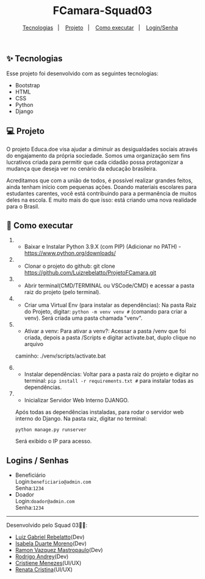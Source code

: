 <h1 align="center">FCamara-Squad03</h1>

<p align="center">
  <a href="#-tecnologias">Tecnologias</a>&nbsp;&nbsp;&nbsp;|&nbsp;&nbsp;&nbsp;
  <a href="#-projeto">Projeto</a>&nbsp;&nbsp;&nbsp;|&nbsp;&nbsp;&nbsp;
  <a href="#-como-executar">Como executar</a>&nbsp;&nbsp;&nbsp;|&nbsp;&nbsp;&nbsp;
  <a href="#-login-/-senha">Login/Senha</a>&nbsp;&nbsp;&nbsp;
</p>

<br>

## ✨ Tecnologias

Esse projeto foi desenvolvido com as seguintes tecnologias:

- Bootstrap
- HTML
- CSS
- Python
- Django


## 💻 Projeto

O projeto Educa.doe visa ajudar a diminuir as desigualdades sociais através do engajamento da própria sociedade. Somos uma organização sem fins lucrativos criada para permitir que cada cidadão possa protagonizar a mudança que deseja ver no cenário da educação brasileira.  

Acreditamos que com a união de todos, é possível realizar grandes feitos, ainda tenham início com pequenas ações. Doando materiais escolares para estudantes carentes, você está contribuindo para a permanência de muitos deles na escola. E muito mais do que isso: está criando uma nova realidade para o Brasil.  

## 🚀 Como executar

1) - Baixar e Instalar Python 3.9.X (com PIP) (Adicionar no PATH) - https://www.python.org/downloads/

2) - Clonar o projeto do github:
    git clone https://github.com/Luizrebelatto/ProjetoFCamara.git

3) - Abrir terminal(CMD/TERMINAL ou VSCode/CMD) e acessar a pasta raiz do projeto (pelo terminal).


4) - Criar uma Virtual Env (para instalar as dependências):
      Na pasta Raiz do Projeto, digitar:
    `python -m venv venv #` (comando para criar a venv).
    Será criada uma pasta chamada "venv".

5) - Ativar a venv:
    Para ativar a venv?:
    Acessar a pasta /venv que foi criada, depois a pasta /Scripts e digitar activate.bat, duplo clique no arquivo

    caminho: ./venv/scripts/activate.bat

6) - Instalar dependências:
    Voltar para a pasta raiz do projeto e digitar no terminal:
    `pip install -r requirements.txt #` para instalar todas as dependências.

7) - Inicializar Servidor Web Interno DJANGO.

    Após todas as dependências instaladas, para rodar o servidor web interno do Django. 
    Na pasta raiz, digitar no terminal:
    
    `python manage.py runserver`
       

    Será exibido o IP para acesso.
    
## Logins / Senhas

- Beneficiário
  <br>
  Login:`beneficiario@admin.com`
  <br>
  Senha:`1234`
- Doador
  <br>
  Login:`doador@admin.com`
  <br>
  Senha:`1234`
---

Desenvolvido pelo Squad 03👋🏻:
- [Luiz Gabriel Rebelatto](https://www.linkedin.com/in/luiz-gabriel-rebelatto-bianchi-67097413b/)(Dev)
- [Isabela Duarte Moreno](https://www.linkedin.com/in/isabeladuartemoreno/)(Dev)
- [Ramon Vazquez Mastropaulo](https://www.linkedin.com/in/ramon-vazquez-mastropaulo-073921152/)(Dev)
- [Rodrigo Andrey](https://www.linkedin.com/in/rodrigo-andrey-silva-6742401a3/)(Dev)
- [Cristiene Menezes](https://www.linkedin.com/in/cristienemenezes/)(UI/UX)
- [Renata Cristina](https://www.linkedin.com/in/renatacristinasantos/)(UI/UX)
